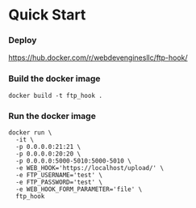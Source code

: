# Quick Start

### Deploy 

https://hub.docker.com/r/webdevenginesllc/ftp-hook/

### Build the docker image  
```
docker build -t ftp_hook .
```

### Run the docker image  
```
docker run \
  -it \
  -p 0.0.0.0:21:21 \
  -p 0.0.0.0:20:20 \
  -p 0.0.0.0:5000-5010:5000-5010 \
  -e WEB_HOOK='https://localhost/upload/' \
  -e FTP_USERNAME='test' \
  -e FTP_PASSWORD='test' \
  -e WEB_HOOK_FORM_PARAMETER='file' \
  ftp_hook
```
